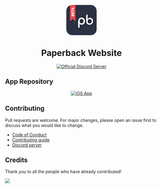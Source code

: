 <div align="center">
	<img src="./src/public/pb-logo.png" alt="Paperback Logo" height="100px">
	<h1>Paperback Website</h1>
	<a href="https://discord.paperback.moe">
		<img src="https://img.shields.io/discord/673606787290759230.svg?label=Discord&labelColor=7289da&color=2c2f33&style=flat" alt="Official Discord Server">
	</a>
</div>

## App Repository

<div align="center">
	<a href="https://github.com/Paperback-iOS/app/">
		<img src="https://github-readme-stats.vercel.app/api/pin/?username=Paperback-iOS&repo=app&bg_color=0000&text_color=777&hide_border=true" alt="iOS App">
	</a>
</div>

## Contributing

Pull requests are welcome. For major changes, please open an issue first to discuss what you would like to change.

- [Code of Conduct](./CODE_OF_CONDUCT.md)
- [Contributing guide](./CONTRIBUTING.md)
- [Discord server](https://discord.paperback.moe)

## Credits

Thank you to all the people who have already contributed!

<a href="https://github.com/Paperback-iOS/website/graphs/contributors">
  <img src="https://contrib.rocks/image?repo=Paperback-iOS/website" />
</a>
